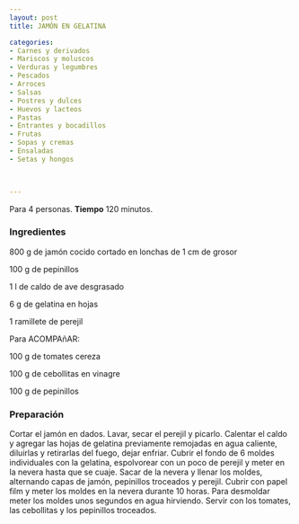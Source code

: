 ```yaml
---
layout: post
title: JAMÓN EN GELATINA

categories:
- Carnes y derivados
- Mariscos y moluscos
- Verduras y legumbres
- Pescados
- Arroces
- Salsas
- Postres y dulces
- Huevos y lacteos
- Pastas
- Entrantes y bocadillos
- Frutas
- Sopas y cremas
- Ensaladas
- Setas y hongos
 


---
```


Para 4 personas.
<b>Tiempo</b> 120 minutos.

<h3>Ingredientes</h3>

800 g de jamón cocido cortado en lonchas de 1 cm de grosor

100 g de pepinillos

1 l de caldo de ave desgrasado

6 g de gelatina en hojas

1 ramillete de perejil

Para ACOMPAñAR:

100 g de tomates cereza

100 g de cebollitas en vinagre

100 g de pepinillos

<h3>Preparación</h3>

Cortar el jamón en dados. Lavar, secar el perejil y picarlo. Calentar el caldo y agregar las hojas de gelatina previamente remojadas en agua caliente, diluirlas y retirarlas del fuego, dejar enfriar. Cubrir el fondo de 6 moldes individuales con la gelatina, espolvorear con un poco de perejil y meter en la nevera hasta que se cuaje. Sacar de la nevera y llenar los moldes, alternando capas de jamón, pepinillos troceados y perejil. Cubrir con papel film y meter los moldes en la nevera durante 10 horas. Para desmoldar meter los moldes unos segundos en agua hirviendo. Servir con los tomates, las cebollitas y los pepinillos troceados.

